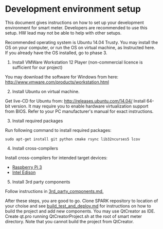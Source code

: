 # Development environment setup

This document gives instructions on how to set up your development environment for smart meter.
Developers are recommended to use this setup. HW lead may not be able to help with other setups.

Recommended operating system is Ubuntu 14.04 Trusty. You may install the OS on your computer, or 
run the OS on virtual machine, as Instructed here. If you already have the OS installed, go to phase 3.

1. Install VMWare Workstation 12 Player (non-commercial licence is sufficient for our project)
  
  You may download the software for Windows from here: http://www.vmware.com/products/workstation.html
  
2. Install Ubuntu on virtual machine. 
  
  Get live-CD for Ubuntu from: http://releases.ubuntu.com/14.04/
  Install 64-bit version. It may require you to enable hardware virtualization support from BIOS. Refer to your
  PC manufacturer's manual for exact instructions.
  
3. Install required packages  
  
  Run following command to install required packages:
  ```
  sudo apt-get install git python cmake rsync lib32ncurses5 lcov
  ```
  
4. Install cross-compilers
  
  Install cross-compilers for intended target devices:
  - [Raspberry Pi 3](https://github.com/DriverCity/SPARK/blob/master/src/smart_meter/doc/dev/raspberry_cross_compilation.md)
  - [Intel Edison](https://github.com/DriverCity/SPARK/blob/master/src/smart_meter/doc/dev/edison_cross_compilation.md)

  
5. Install 3rd party components

  Follow instructions in [3rd_party_components.md.](https://github.com/DriverCity/SPARK/blob/master/src/smart_meter/doc/dev/3rd_party_components.md)


After these steps, you are good to go. Clone SPARK repository to location of your choise 
and see [build_test_and_deploy.md](https://github.com/DriverCity/SPARK/blob/master/src/smart_meter/doc/dev/build_test_and_deploy.md) 
for instructions on how to build the project and add new
components. You may use QtCreator as IDE. Create qt.pro running QtCreatorProject.sh at the 
root of smart meter directory. Note that you cannot build the project from QtCreator.
